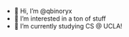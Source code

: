 - 👋 Hi, I’m @qbinoryx
- 👀 I’m interested in a ton of stuff
- 🌱 I’m currently studying CS @ UCLA!

<!---
cubingcow/cubingcow is a ✨ special ✨ repository because its `README.md` (this file) appears on your GitHub profile.
You can click the Preview link to take a look at your changes.
--->
